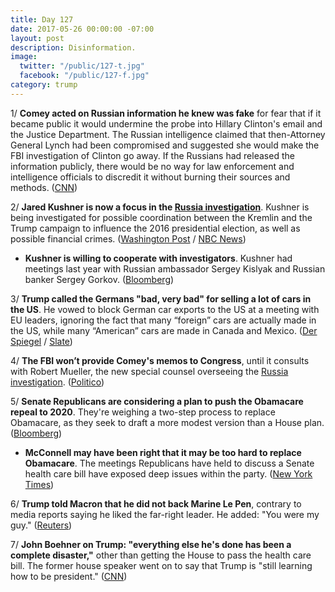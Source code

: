 ```yaml
---
title: Day 127
date: 2017-05-26 00:00:00 -07:00
layout: post
description: Disinformation.
image:
  twitter: "/public/127-t.jpg"
  facebook: "/public/127-f.jpg"
category: trump
---
```


1/ **Comey acted on Russian information he knew was fake** for fear that if it became public it would undermine the probe into Hillary Clinton's email and the Justice Department. The Russian intelligence claimed that then-Attorney General Lynch had been compromised and suggested she would make the FBI investigation of Clinton go away. If the Russians had released the information publicly, there would be no way for law enforcement and intelligence officials to discredit it without burning their sources and methods. ([CNN](http://www.cnn.com/2017/05/26/politics/james-comey-fbi-investigation-fake-russian-intelligence/))

2/ **Jared Kushner is now a focus in the <a href="{{ site.baseurl }}/trump-russia-investigation/">Russia investigation</a>**. Kushner is being investigated for possible coordination between the Kremlin and the Trump campaign to influence the 2016 presidential election, as well as possible financial crimes. ([Washington Post](https://www.washingtonpost.com/world/national-security/jared-kushner-now-a-focus-in-russia-investigation/2017/05/25/f078db74-40c7-11e7-8c25-44d09ff5a4a8_story.html) / [NBC News](http://www.nbcnews.com/news/us-news/jared-kushner-now-under-fbi-scrutiny-russia-probe-say-officials-n764826))

* **Kushner is willing to cooperate with investigators**. Kushner had meetings last year with Russian ambassador Sergey Kislyak and Russian banker Sergey Gorkov. ([Bloomberg](https://www.bloomberg.com/politics/articles/2017-05-26/lawyer-says-kushner-willing-to-cooperate-with-investigators))

3/ **Trump called the Germans "bad, very bad" for selling a lot of cars in the US**. He vowed to block German car exports to the US at a meeting with EU leaders, ignoring the fact that many “foreign” cars are actually made in the US, while many “American” cars are made in Canada and Mexico. ([Der Spiegel](http://www.spiegel.de/international/world/trump-in-brussels-the-germans-are-bad-very-bad-a-1149330.html) / [Slate](http://www.slate.com/blogs/moneybox/2017/05/25/trump_reportedly_wants_to_stop_germans_from_selling_so_many_cars_here_where.html))

4/ **The FBI won’t provide Comey's memos to Congress**, until it consults with Robert Mueller, the new special counsel overseeing the <a href="{{ site.baseurl }}/trump-russia-investigation/">Russia investigation</a>. ([Politico](http://www.politico.com/story/2017/05/25/james-comey-memos-fbi-congress-238837))

5/ **Senate Republicans are considering a plan to push the Obamacare repeal to 2020**. They're weighing a two-step process to replace Obamacare, as they seek to draft a more modest version than a House plan. ([Bloomberg](https://www.bloomberg.com/politics/articles/2017-05-25/senate-gop-obamacare-talks-seek-to-avoid-house-bill-s-pitfalls))

* **McConnell may have been right that it may be too hard to replace Obamacare**. The meetings Republicans have held to discuss a Senate health care bill have exposed deep issues within the party. ([New York Times](https://www.nytimes.com/2017/05/26/us/politics/health-care-senate-republicans.html))

6/ **Trump told Macron that he did not back Marine Le Pen**, contrary to media reports saying he liked the far-right leader. He added: "You were my guy." ([Reuters](http://www.reuters.com/article/us-usa-trump-macron-campaign-idUSKBN18L2IY))

7/ **John Boehner on Trump: "everything else he's done has been a complete disaster,"** other than getting the House to pass the health care bill. The former house speaker went on to say that Trump is "still learning how to be president." ([CNN](http://www.cnn.com/2017/05/26/politics/boehner-trump-kpmg-event-disaster-tax-reform/index.html))
